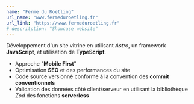 ```yaml
---
name: "Ferme du Roetling"
url_name: "www.fermeduroetling.fr"
url_link: "https://www.fermeduroetling.fr"
# descritption: "Showcase website"
---
```

Développement d'un site vitrine en utilisant *Astro*, un framework **JavaScript**, et utilisation de **TypeScript**.

- Approche "**Mobile First**"
- Optimisation **SEO** et des performances du site
- Code source versionné conforme à la convention des **commit conventionnels**
- Validation des données côté client/serveur en utilisant la bibliothèque *Zod* des fonctions **serverless**